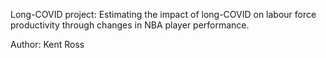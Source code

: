 Long-COVID project: Estimating the impact of long-COVID on labour force productivity
through changes in NBA player performance.

Author: Kent Ross 
